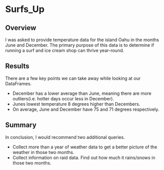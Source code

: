 # Surfs_Up
## Overview
I was asked to provide temperature data for the island Oahu in the months June and December. The primary purpose of this data is to determine if running a surf and ice cream shop can thrive year-round.
## Results
There are a few key points we can take away while looking at our DataFrames.
- December has a lower average than June, meaning there are more outliers(i.e. hotter days occur less in December).
- Junes lowest temperature 8 degrees higher than Decembers.
- On average, June and December have 75 and 71 degrees respectively.
## Summary
In conclusion, I would recommend two additional queries.
- Collect more than a year of weather data to get a better picture of the weather in those two months.
- Collect information on raid data. Find out how much it rains/snows in those two months.
